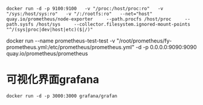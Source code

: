 ```
docker run -d -p 9100:9100   -v "/proc:/host/proc:ro"   -v "/sys:/host/sys:ro"   -v "/:/rootfs:ro"   --net="host"   quay.io/prometheus/node-exporter     --path.procfs /host/proc     --path.sysfs /host/sys     --collector.filesystem.ignored-mount-points "^/(sys|proc|dev|host|etc)($|/)"
```

docker run --name prometheus-test-test -v "/root/prometheus/fy-prometheus.yml:/etc/prometheus/prometheus.yml"  -d -p 0.0.0.0:9090:9090 quay.io/prometheus/prometheus

# 可视化界面grafana

```
docker run -d -p 3000:3000 grafana/grafan
```



